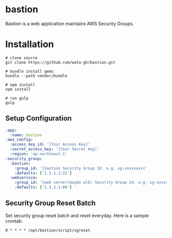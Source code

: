 # bastion

Bastion is a web application maintains AWS Security Groups.

# Installation

```shell
# clone source
git clone https://github.com/wata-gh/bastion.git

# bundle install gems
bundle --path vendor/bundle

# npm install
npm install

# run gulp
gulp
```

## Setup Configuration

```yaml
:app:
  :name: bastion
:aws_config:
  :access_key_id: '[Your Access Key]'
  :secret_access_key: '[Your Secret Key]'
  :region: 'ap-northeast-1'
:security_group:
  :bastion:
    :group_id: '[bastion Security Group Id. e.g. sg-xxxxxxxx]'
    :defaults: ['1.1.1.1:22']
  :webservice:
    :group_id: '[web server(maybe elb) Security Group Id. e.g. sg-xxxxxxxx]'
    :defaults: ['1.1.1.1:80']
```

## Security Group Reset Batch

Set security group reset batch and reset everyday.
Here is a sample crontab.

```
0 * * * * /opt/bastion/script/sgreset
```
